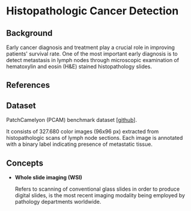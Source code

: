 # Histopathologic Cancer Detection 

## Background

Early cancer diagnosis and treatment play a crucial role in improving patients' survival rate. One of the most  important early diagnosis is to detect metastasis in lymph nodes through microscopic examination of hematoxylin and eosin (H&E) stained histopathology slides.

## References

## Dataset

PatchCamelyon (PCAM) benchmark dataset [[github](https://github.com/basveeling/pcam)].

It consists of 327.680 color images (96x96 px) extracted from histopathologic scans of lymph node sections. Each image is annotated with a binary label indicating presence of metastatic tissue.  

## Concepts

- **Whole slide imaging (WSI)**

  Refers to scanning of conventional glass slides in order to produce digital slides, is the most recent imaging modality being employed by pathology departments worldwide.
